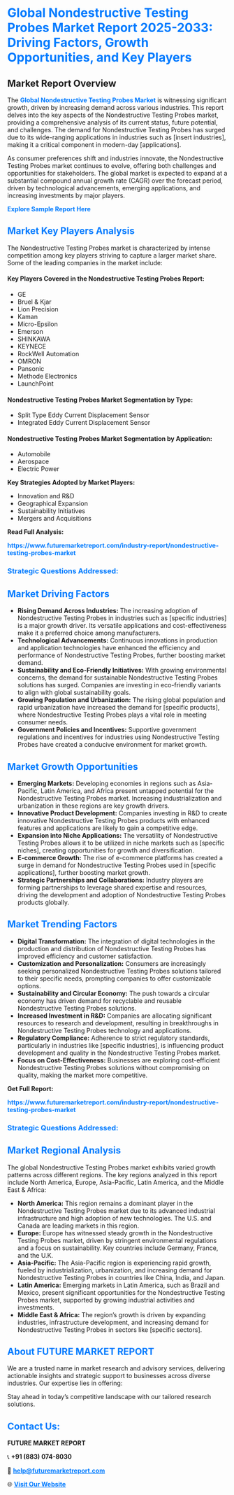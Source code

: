 <h1 style="color: #007BFF;">Global Nondestructive Testing Probes Market Report 2025-2033: Driving Factors, Growth Opportunities, and Key Players</h1>

<section id="overview">
<h2>Market Report Overview</h2>
<p>The <a href="https://www.futuremarketreport.com/industry-report/nondestructive-testing-probes-market" style="color: #007BFF; text-decoration: none;"><strong>Global Nondestructive Testing Probes Market</strong></a> is witnessing significant growth, driven by increasing demand across various industries. This report delves into the key aspects of the Nondestructive Testing Probes market, providing a comprehensive analysis of its current status, future potential, and challenges. The demand for Nondestructive Testing Probes has surged due to its wide-ranging applications in industries such as [insert industries], making it a critical component in modern-day [applications].</p>
<p>As consumer preferences shift and industries innovate, the Nondestructive Testing Probes market continues to evolve, offering both challenges and opportunities for stakeholders. The global market is expected to expand at a substantial compound annual growth rate (CAGR) over the forecast period, driven by technological advancements, emerging applications, and increasing investments by major players.</p>
</section>

<section id="overview">
<p><a href="https://www.futuremarketreport.com/request-sample/reportId=53025" style="color: #007BFF; text-decoration: none;"><strong>Explore Sample Report Here</strong></a></p>
</section>

<section id="key-players">
<h2 style="color: #007BFF;">Market Key Players Analysis</h2>
<p>The Nondestructive Testing Probes market is characterized by intense competition among key players striving to capture a larger market share. Some of the leading companies in the market include:</p>
<h4>Key Players Covered in the Nondestructive Testing Probes Report:</h4>
<ul><li>GE</li><li>Bruel &amp; Kjar</li><li>Lion Precision</li><li>Kaman</li><li>Micro-Epsilon</li><li>Emerson</li><li>SHINKAWA</li><li>KEYNECE</li><li>RockWell Automation</li><li>OMRON</li><li>Pansonic</li><li>Methode Electronics</li><li>LaunchPoint</li></ul>
<h4>Nondestructive Testing Probes Market Segmentation by Type:</h4>
<ul><li>Split Type Eddy Current Displacement Sensor</li><li>Integrated Eddy Current Displacement Sensor</li></ul>

<h4>Nondestructive Testing Probes Market Segmentation by Application:</h4>
<ul><li>Automobile</li><li>Aerospace</li><li>Electric Power</li></ul>
<p><strong>Key Strategies Adopted by Market Players:</strong></p>
<ul>
<li>Innovation and R&D</li>
<li>Geographical Expansion</li>
<li>Sustainability Initiatives</li>
<li>Mergers and Acquisitions</li>
</ul>
</section>

<section>
<p><strong>Read Full Analysis: </strong></p><a href="https://www.futuremarketreport.com/industry-report/nondestructive-testing-probes-market" style="color: #007BFF; text-decoration: none;"><strong>https://www.futuremarketreport.com/industry-report/nondestructive-testing-probes-market</strong></a>
<h3 style="color: #007BFF;">Strategic Questions Addressed:</h3>
</section>

<section id="driving-factors">
<h2 style="color: #007BFF;">Market Driving Factors</h2>
<ul>
<li><strong>Rising Demand Across Industries:</strong> The increasing adoption of Nondestructive Testing Probes in industries such as [specific industries] is a major growth driver. Its versatile applications and cost-effectiveness make it a preferred choice among manufacturers.</li>
<li><strong>Technological Advancements:</strong> Continuous innovations in production and application technologies have enhanced the efficiency and performance of Nondestructive Testing Probes, further boosting market demand.</li>
<li><strong>Sustainability and Eco-Friendly Initiatives:</strong> With growing environmental concerns, the demand for sustainable Nondestructive Testing Probes solutions has surged. Companies are investing in eco-friendly variants to align with global sustainability goals.</li>
<li><strong>Growing Population and Urbanization:</strong> The rising global population and rapid urbanization have increased the demand for [specific products], where Nondestructive Testing Probes plays a vital role in meeting consumer needs.</li>
<li><strong>Government Policies and Incentives:</strong> Supportive government regulations and incentives for industries using Nondestructive Testing Probes have created a conducive environment for market growth.</li>
</ul>
</section>

<section id="growth-opportunities">
<h2 style="color: #007BFF;">Market Growth Opportunities</h2>
<ul>
<li><strong>Emerging Markets:</strong> Developing economies in regions such as Asia-Pacific, Latin America, and Africa present untapped potential for the Nondestructive Testing Probes market. Increasing industrialization and urbanization in these regions are key growth drivers.</li>
<li><strong>Innovative Product Development:</strong> Companies investing in R&D to create innovative Nondestructive Testing Probes products with enhanced features and applications are likely to gain a competitive edge.</li>
<li><strong>Expansion into Niche Applications:</strong> The versatility of Nondestructive Testing Probes allows it to be utilized in niche markets such as [specific niches], creating opportunities for growth and diversification.</li>
<li><strong>E-commerce Growth:</strong> The rise of e-commerce platforms has created a surge in demand for Nondestructive Testing Probes used in [specific applications], further boosting market growth.</li>
<li><strong>Strategic Partnerships and Collaborations:</strong> Industry players are forming partnerships to leverage shared expertise and resources, driving the development and adoption of Nondestructive Testing Probes products globally.</li>
</ul>
</section>

<section id="trending-factors">
<h2 style="color: #007BFF;">Market Trending Factors</h2>
<ul>
<li><strong>Digital Transformation:</strong> The integration of digital technologies in the production and distribution of Nondestructive Testing Probes has improved efficiency and customer satisfaction.</li>
<li><strong>Customization and Personalization:</strong> Consumers are increasingly seeking personalized Nondestructive Testing Probes solutions tailored to their specific needs, prompting companies to offer customizable options.</li>
<li><strong>Sustainability and Circular Economy:</strong> The push towards a circular economy has driven demand for recyclable and reusable Nondestructive Testing Probes solutions.</li>
<li><strong>Increased Investment in R&D:</strong> Companies are allocating significant resources to research and development, resulting in breakthroughs in Nondestructive Testing Probes technology and applications.</li>
<li><strong>Regulatory Compliance:</strong> Adherence to strict regulatory standards, particularly in industries like [specific industries], is influencing product development and quality in the Nondestructive Testing Probes market.</li>
<li><strong>Focus on Cost-Effectiveness:</strong> Businesses are exploring cost-efficient Nondestructive Testing Probes solutions without compromising on quality, making the market more competitive.</li>
</ul>
</section>

<section>
<p><strong>Get Full Report: </strong></p><a href="https://www.futuremarketreport.com/industry-report/nondestructive-testing-probes-market" style="color: #007BFF; text-decoration: none;"><strong>https://www.futuremarketreport.com/industry-report/nondestructive-testing-probes-market</strong></a>
<h3 style="color: #007BFF;">Strategic Questions Addressed:</h3>
</section>


<section id="regional-analysis">
<h2 style="color: #007BFF;">Market Regional Analysis</h2>
<p>The global Nondestructive Testing Probes market exhibits varied growth patterns across different regions. The key regions analyzed in this report include North America, Europe, Asia-Pacific, Latin America, and the Middle East & Africa:</p>
<ul>
<li><strong>North America:</strong> This region remains a dominant player in the Nondestructive Testing Probes market due to its advanced industrial infrastructure and high adoption of new technologies. The U.S. and Canada are leading markets in this region.</li>
<li><strong>Europe:</strong> Europe has witnessed steady growth in the Nondestructive Testing Probes market, driven by stringent environmental regulations and a focus on sustainability. Key countries include Germany, France, and the U.K.</li>
<li><strong>Asia-Pacific:</strong> The Asia-Pacific region is experiencing rapid growth, fueled by industrialization, urbanization, and increasing demand for Nondestructive Testing Probes in countries like China, India, and Japan.</li>
<li><strong>Latin America:</strong> Emerging markets in Latin America, such as Brazil and Mexico, present significant opportunities for the Nondestructive Testing Probes market, supported by growing industrial activities and investments.</li>
<li><strong>Middle East & Africa:</strong> The region’s growth is driven by expanding industries, infrastructure development, and increasing demand for Nondestructive Testing Probes in sectors like [specific sectors].</li>
</ul>
</section>

<footer>
<h2 style="color: #007BFF;">About FUTURE MARKET REPORT</h2>
<p>We are a trusted name in market research and advisory services, delivering actionable insights and strategic support to businesses across diverse industries. Our expertise lies in offering:</p>

<p>Stay ahead in today’s competitive landscape with our tailored research solutions.</p>

<h2 style="color: #007BFF;">Contact Us:</h2>
<p><strong>FUTURE MARKET REPORT</strong></p>
<p>📞 <strong>+91 (883) 074-8030</strong></p>
<p>📧 <strong><a href="mailto:help@futuremarketreport.com" style="color: #007BFF;">help@futuremarketreport.com</a></strong></p>
<p>🌐 <strong><a href="https://www.futuremarketreport.com/" style="color: #007BFF;">Visit Our Website</a></strong></p>
</footer>